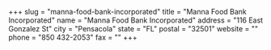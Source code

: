 +++
slug = "manna-food-bank-incorporated"
title = "Manna Food Bank Incorporated"
name = "Manna Food Bank Incorporated"
address = "116 East Gonzalez St"
city = "Pensacola"
state = "FL"
postal = "32501"
website = ""
phone = "850 432-2053"
fax = ""
+++
